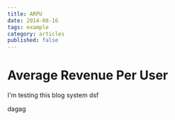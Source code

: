 ```yaml
---
title: ARPU
date: 2014-08-16
tags: example
category: articles
published: false
---
```


# Average Revenue Per User

I'm testing this blog system
dsf


dagag
